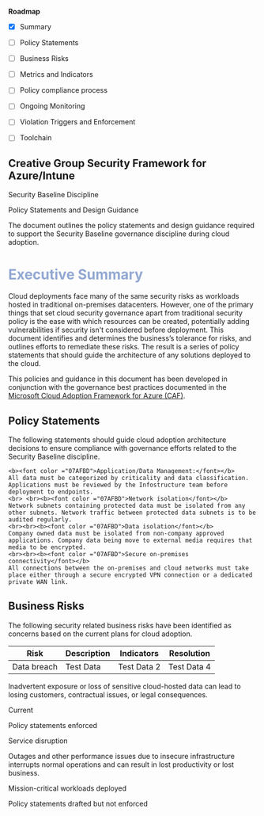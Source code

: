 **Roadmap**

 - [x] Summary 

 - [ ] Policy Statements
 
 - [ ] Business Risks

 - [ ] Metrics and Indicators
  
 - [ ] Policy compliance process

 - [ ] Ongoing Monitoring

 - [ ] Violation Triggers and Enforcement
  
 - [ ] Toolchain
 
## Creative Group Security Framework for Azure/Intune

Security Baseline Discipline

Policy Statements and Design Guidance

The document outlines the policy statements and design guidance required to support the Security Baseline governance discipline during cloud adoption.

<html>
	<h1><font color="#92a8d1">Executive Summary</font></h1>
</html>

Cloud deployments face many of the same security risks as workloads hosted in traditional on-premises datacenters. However, one of the primary things that set cloud security governance apart from traditional security policy is the ease with which resources can be created, potentially adding vulnerabilities if security isn't considered before deployment. This document identifies and determines the business’s tolerance for risks, and outlines efforts to remediate these risks. The result is a series of policy statements that should guide the architecture of any solutions deployed to the cloud.

This policies and guidance in this document has been developed in conjunction with the governance best practices documented in the [Microsoft Cloud Adoption Framework for Azure (CAF)](http://aka.ms/caf).


## Policy Statements

The following statements should guide cloud adoption architecture decisions to ensure compliance with governance efforts related to the Security Baseline discipline.

<html>
	
	<b><font color ="07AFBD">Application/Data Management:</font></b>
	All data must be categorized by criticality and data classification. Applications must be reviewed by the Infostructure team before deployment to endpoints.
	<br> <br><b><font color ="07AFBD">Network isolation</font></b>
	Network subnets containing protected data must be isolated from any other subnets. Network traffic between protected data subnets is to be audited regularly.
	<br><br><b><font color ="07AFBD">Data isolation</font></b>
	Company owned data must be isolated from non-company approved applications. Company data being move to external media requires that media to be encrypted.
	<br><br><b><font color ="07AFBD">Secure on-premises connectivity</font></b>
	All connections between the on-premises and cloud networks must take place either through a secure encrypted VPN connection or a dedicated private WAN link.
	
</html>

## Business Risks

The following security related business risks have been identified as concerns based on the current plans for cloud adoption.

Risk | Description | Indicators | Resolution|
|-----|--------------|------------|-------------|
| Data breach | Test Data | Test Data 2 | Test Data 4 |


Inadvertent exposure or loss of sensitive cloud-hosted data can lead to losing customers, contractual issues, or legal consequences.

Current

Policy statements enforced

Service disruption

Outages and other performance issues due to insecure infrastructure interrupts normal operations and can result in lost productivity or lost business.

Mission-critical workloads deployed

Policy statements drafted but not enforced